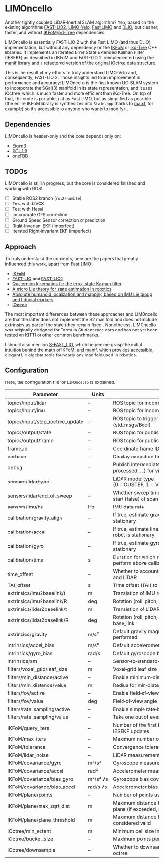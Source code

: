 # LIMOncello

Another tightly coupled LiDAR‑Inertial SLAM algorithm? Yep, based on the existing algorithms
[FAST-LIO2](https://github.com/hku-mars/FAST_LIO), [LIMO-Velo](https://github.com/Huguet57/LIMO-Velo),
[Fast LIMO](https://github.com/fetty31/fast_LIMO) and
[DLIO](https://github.com/vectr-ucla/direct_lidar_inertial_odometry), but cleaner, faster, and
without [IKFoM](https://github.com/hku-mars/IKFoM)/[ikd-Tree](https://github.com/hku-mars/ikd-Tree)
dependencies.

LIMOncello is essentially FAST-LIO 2 with the Fast LIMO (and thus DLIO) implementation, but
without any dependency on the [IKFoM](https://github.com/hku-mars/IKFoM) or
[ikd-Tree](https://github.com/hku-mars/ikd-Tree) C++ libraries. It implements an Iterated Error
State Extended Kalman Filter (IESEKF) as described in IKFoM and FAST-LIO 2, reimplemented using
the [manif](https://github.com/artivis/manif) library and a refactored version of the original
[iOctree](https://github.com/zhujun3753/i-octree) data structure.

This is the result of my efforts to truly understand LIMO‑Velo and, consequently, FAST-LIO 2.
Those insights led to an improvement in performance and accuracy: LIMOncello is the first known
LIO‑SLAM system to incorporate the SGal(3) manifold in its state representation, and it uses
iOctree, which is much faster and more efficient than iKd-Tree. On top of that, the code is
portable, not as Fast LIMO, but as simplified as possible (the entire IKFoM library is
synthesized into `State.hpp` thanks to [manif](https://github.com/artivis/manif), for example)
so it’s accessible to anyone who wants to modify it.

## Dependencies

LIMOncello is header-only and the core depends only on:
- [Eigen3](https://eigen.tuxfamily.org/index.php?title=Main_Page)
- [PCL 1.8](https://pointclouds.org/)
- [oneTBB](https://github.com/uxlfoundation/oneTBB)

## TODOs

LIMOncello is still in progress, but the core is considered finished and working with ROS1.

- [ ] Stable ROS2 branch (`ros2/humble`)
- [ ] Test with LiVOX
- [ ] Test with Hesai
- [ ] Incorporate GPS correction
- [ ] Ground Speed Sensor correction or prediction
- [ ] Right‑Invariant EKF (imperfect)
- [ ] Iterated Right‑Invariant EKF (imperfect)

## Approach

To truly understand the concepts, here are the papers that greatly influenced this work, apart
from Fast LIMO:
- [IKFoM](https://arxiv.org/abs/2102.03804)
- [FAST-LIO](https://arxiv.org/abs/2010.08196) and [FAST-LIO2](https://arxiv.org/abs/2107.06829)
- [Quaternion kinematics for the error-state Kalman filter](https://arxiv.org/abs/1711.02508)
- [A micro Lie theory for state estimation in robotics](https://arxiv.org/abs/1812.01537)
- [Absolute humanoid localization and mapping based on IMU Lie group and fiducial markers](https://digital.csic.es/handle/10261/206456)
- [iOctree](https://arxiv.org/pdf/2309.08315)

The most important differences between these approaches and LIMOncello are that the latter does
not implement the S2 manifold and does not include extrinsics as part of the state (they remain
fixed). Nonetheless, LIMOncello was originally designed for Formula Student race cars and has not
yet been tested on KITTI or other common benchmarks.

I should also mention [S-FAST_LIO](https://github.com/zlwang7/S-FAST_LIO), which helped me grasp
the initial intuition behind the math of IKFoM, and [manif](https://github.com/artivis/manif),
which provides accessible, elegant Lie algebra tools for nearly any manifold used in robotics.



## Configuration

Here, the configuration file for `LIMOncello` is explained.

| Parameter                        | Units    | Summary                                                                               |
|----------------------------------|----------|---------------------------------------------------------------------------------------|
| topics/input/lidar               | –        | ROS topic for incoming LiDAR point cloud                                              |
| topics/input/imu                 | –        | ROS topic for incoming IMU data                                                       |
| topics/input/stop_ioctree_update | –        | ROS topic to trigger stopping of the iOctree updates (std_msgs/Bool)                  |
| topics/output/state              | –        | ROS topic for published state estimates                                               |
| topics/output/frame              | –        | ROS topic for published full point cloud frame                                        |
| frame_id                         | –        | Coordinate frame ID used for all published data                                       |
| verbose                          | –        | Display execution time board                                                          |
| debug                            | –        | Publish intermediate point‑clouds (deskewed, processed, …) for visualization          |
| sensors/lidar/type               | –        | LiDAR model type (0 = OUSTER, 1 = VELODYNE, 2 = HESAI, 3 = LIVOX)                     |
| sensors/lidar/end_of_sweep       | –        | Whether sweep timestamp refers to end (true) or start (false) of scan                 |
| sensors/imu/hz                   | Hz       | IMU data rate                                                                         |
| calibration/gravity_align        | –        | If true, estimate gravity vector while robot is stationary                            |
| calibration/accel                | –        | If true, estimate linear accelerometer bias while robot is stationary                 |
| calibration/gyro                 | –        | If true, estimate gyroscope bias while robot is stationary                            |
| calibration/time                 | s        | Duration for which robot must remain stationary to perform above calibrations         |
| time_offset                      | –        | Whether to account for sync offset between IMU and LiDAR                              |
| TAI_offset                       | s        | Time offset (TAI) to apply to point cloud timestamps                                  |
| extrinsics/imu2baselink/t        | m        | Translation of IMU relative to base_link                                              |
| extrinsics/imu2baselink/R        | deg      | Rotation (roll, pitch, yaw) of IMU relative to base_link                              |
| extrinsics/lidar2baselink/t      | m        | Translation of LiDAR relative to base_link                                            |
| extrinsics/lidar2baselink/R      | deg      | Rotation (roll, pitch, yaw) of LiDAR relative to base_link                            |
| extrinsics/gravity               | m/s²     | Default gravity magnitude if no gravity calibration is performed                      |
| intrinsics/accel_bias            | m/s²     | Default accelerometer bias vector                                                     |
| intrinsics/gyro_bias             | rad/s    | Default gyroscope bias vector                                                         |
| intrinsics/sm                    | –        | Sensor‑to‑standard‑axis mapping matrix                                                |
| filters/voxel_grid/leaf_size     | m        | Voxel‑grid leaf size                                                                  |
| filters/min_distance/active      | –        | Enable minimum‑distance (sphere) crop                                                 |
| filters/min_distance/value       | m        | Radius for min‑distance crop                                                          |
| filters/fov/active               | –        | Enable field‑of‑view crop                                                             |
| filters/fov/value                | deg      | Field‑of‑view angle                                                                   |
| filters/rate_sampling/active     | –        | Enable simple rate‑based downsampling                                                 |
| filters/rate_sampling/value      | –        | Take one out of every *value* points                                                  |
| IKFoM/query_iters                | –        | Number of the first KNN‑map queries among all IESEKF updates                          |
| IKFoM/max_iters                  | –        | Maximum number of IESEKF updates                                                      |
| IKFoM/tolerance                  | –        | Convergence tolerance for IESEKF                                                      |
| IKFoM/lidar_noise                | –        | LiDAR measurement noise parameter                                                     |
| IKFoM/covariance/gyro            | m²/s²    | Gyroscope measurement covariance                                                      |
| IKFoM/covariance/accel           | rad²     | Accelerometer measurement covariance                                                  |
| IKFoM/covariance/bias_gyro       | m²/s²·√s | Gyroscope bias covariance                                                             |
| IKFoM/covariance/bias_accel      | rad/s·√s | Accelerometer bias covariance                                                         |
| IKFoM/plane/points               | –        | Number of points used to fit each plane feature                                       |
| IKFoM/plane/max_sqrt_dist        | m        | Maximum distance from query to any point in the plane (if exceeded, plane is invalid) |
| IKFoM/plane/plane_threshold      | m        | Maximum distance from any point to its plane to be considered valid                   |
| iOctree/min_extent               | m        | Minimum cell size in octree                                                           |
| iOctree/bucket_size              | –        | Maximum points per octree leaf                                                        |
| iOctree/downsample               | –        | Whether to downsample when inserting into the octree                                  |
